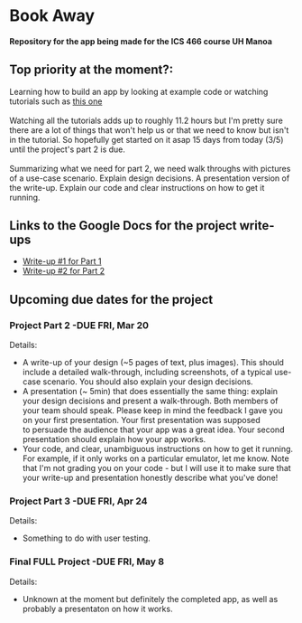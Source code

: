 <head>
<h1>Book Away</h1>
<h4>Repository for the app being made for the ICS 466 course UH Manoa</h4>
</head>

<body>
<h2>Top priority at the moment?:</h2> 
<p>Learning how to build an app by looking at example code or watching tutorials such as <a href="https://www.youtube.com/watch?v=QAbQgLGKd3Y&list=PL6gx4Cwl9DGBsvRxJJOzG4r4k_zLKrnxl">this one</a><br><br>
Watching all the tutorials adds up to roughly 11.2 hours but I'm pretty sure there are a lot of things that won't help us or that we need to know but isn't in the tutorial.  So hopefully get started on it asap 15 days from today (3/5) until the project's part 2 is due.<br><br>
Summarizing what we need for part 2, we need walk throughs with pictures of a use-case scenario.  Explain design decisions.  A presentation version of the write-up.  Explain our code and clear instructions on how to get it running.</p>

<h2>Links to the Google Docs for the project write-ups</h2>
 <ul>
  <li><a href = "https://docs.google.com/a/hawaii.edu/document/d/1KklfEsBpbToF_NE2FtfVgoABck_T7l92m9MLhh-L8-s/edit">Write-up #1 for Part 1</a></li>
  <li><a href="https://docs.google.com/a/hawaii.edu/document/d/1CmgMCEnqhpLFnn211PAfYz08OKsrR859l0dHwodjOWM/edit">Write-up #2 for Part 2</a></li>
 </ul>
  

<h2>Upcoming due dates for the project</h2>

<h3>Project Part 2 -DUE FRI, Mar 20</h3>
Details:
 <ul>
  <li>A write-up of your design (~5 pages of text, plus images). This should include a detailed walk-through, including screenshots, of a typical use-case scenario. You should also explain your design decisions.</li>
  <li>A presentation (~ 5min) that does essentially the same thing: explain your design decisions and present a walk-through. Both members of your team should speak. Please keep in mind the feedback I gave you on your first presentation. Your first presentation was supposed to persuade the audience that your app was a great idea. Your second presentation should explain how your app works. </li>
  <li>Your code, and clear, unambiguous instructions on how to get it running. For example, if it only works on a particular emulator, let me know. Note that I'm not grading you on your code - but I will use it to make sure that your write-up and presentation honestly describe what you've done! </li>
 </ul>


<h3>Project Part 3 -DUE FRI, Apr 24</h3>
Details:
 <ul>
  <li>Something to do with user testing.</li>
 </ul>

 
<h3>Final FULL Project -DUE FRI, May 8</h3>
Details:
 <ul>
  <li>Unknown at the moment but definitely the completed app, as well as probably a presentaton on how it works.</li>
 </ul>
</body>
